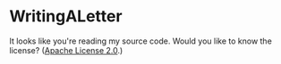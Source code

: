 # WritingALetter
It looks like you're reading my source code. Would you like to know the license? ([Apache License 2.0](https://www.apache.org/licenses/LICENSE-2.0.html).)
